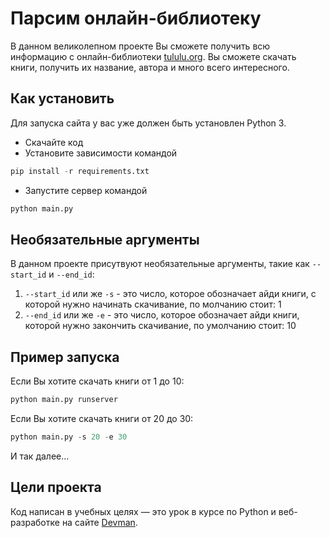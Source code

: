 # Парсим онлайн-библиотеку
В данном великолепном проекте Вы сможете получить всю информацию с онлайн-библиотеки [tululu.org](tululu.org). Вы сможете скачать книги, получить их название, автора и много всего интересного.

## Как установить
Для запуска сайта у вас уже должен быть установлен Python 3.

- Скачайте код
- Установите зависимости командой 
``` python
pip install -r requirements.txt
```
- Запустите сервер командой 
``` python
python main.py
```

## Необязательные аргументы
В данном проекте присутвуют необязательные аргументы, такие как `--start_id` и `--end_id`:

1. `--start_id` или же `-s` - это число, которое обозначает айди книги, с которой нужно начинать скачивание, по молчанию стоит: 1
2. `--end_id` или же `-e` - это число, которое обозначает айди книги, которой нужно закончить скачивание, по умолчанию стоит: 10

## Пример запуска
Если Вы хотите скачать книги от 1 до 10:
``` python
python main.py runserver
```

Если Вы хотите скачать книги от 20 до 30:
```python 
python main.py -s 20 -e 30
```

И так далее...

## Цели проекта
Код написан в учебных целях — это урок в курсе по Python и веб-разработке на сайте [Devman](https://dvmn.org).
